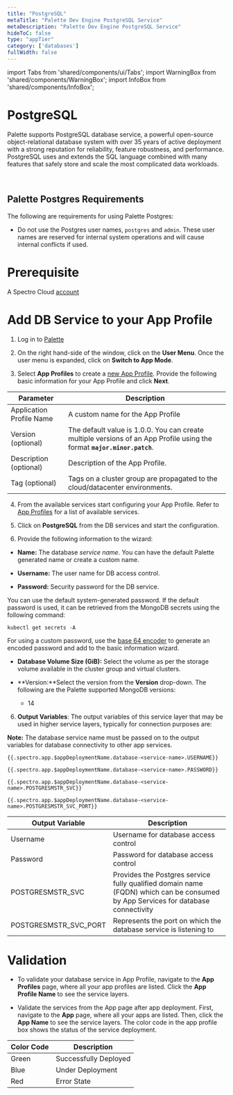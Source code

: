 ```yaml
---
title: "PostgreSQL"
metaTitle: "Palette Dev Engine PostgreSQL Service"
metaDescription: "Palette Dev Engine PostgreSQL Service"
hideToC: false
type: "appTier"
category: ['databases']
fullWidth: false
---
```


import Tabs from 'shared/components/ui/Tabs';
import WarningBox from 'shared/components/WarningBox';
import InfoBox from 'shared/components/InfoBox';


# PostgreSQL

Palette supports PostgreSQL database service, a powerful open-source object-relational database system with over 35 years of active deployment with a strong reputation for reliability, feature robustness, and performance. PostgreSQL uses and extends the SQL language combined with many features that safely store and scale the most complicated data workloads.

<br />

## Palette Postgres Requirements

The following are requirements for using Palette Postgres:


* Do not use the Postgres user names, `postgres` and `admin`. These user names are reserved for internal system operations and will cause internal conflicts if used.

# Prerequisite

A Spectro Cloud [account](https://www.spectrocloud.com/get-started/)

# Add DB Service to your App Profile

1. Log in to [Palette](console.spectrocloud.com)


2. On the right hand-side of the window, click on the **User Menu**. Once the user menu is expanded, click on **Switch to App Mode**.


3. Select **App Profiles** to create a [new App Profile](/devx/app-profile/create-app-profile/). Provide the following basic information for your App Profile and click **Next**.

|         **Parameter**     | **Description**  |
|---------------------------|-----------------|
|Application Profile Name | A custom name for the App Profile|
|Version (optional)       | The default value is 1.0.0. You can create multiple versions of an App Profile using the format **`major.minor.patch`**.
|Description (optional)   | Description of the App Profile. | 
|Tag (optional)           | Tags on a cluster group are propagated to the cloud/datacenter environments.|
 

4. From the available services start configuring your App Profile. Refer to [App Profiles](/devx/app-profile) for a list of available services.


5. Click on **PostgreSQL** from the DB services and start the configuration.
  

6. Provide the following information to the wizard:

  * **Name:** The database *service name*. You can have the default Palette generated name or create a custom name.


  * **Username:** The user name for DB access control. 


  * **Password:** Security password for the DB service.

<InfoBox>
You can use the default system-generated password. If the default password is used, it can be retrieved from the MongoDB secrets using the following command:

```
kubectl get secrets -A
```

For using a custom password, use the [base 64 encoder](https://www.base64encode.org/) to generate an encoded password and add to the basic information wizard. 
</InfoBox>

  * **Database Volume Size (GiB):** Select the volume as per the storage volume available in the cluster group and virtual clusters. 

  * **Version:**Select the version from the **Version** drop-down. The following are the Palette supported MongoDB versions:

    * 14
   

6. **Output Variables**: The output variables of this service layer that may be used in higher service layers, typically for connection purposes are:

**Note:**
The database service name must be passed on to the output variables for database connectivity to other app services.


```
{{.spectro.app.$appDeploymentName.database-<service-name>.USERNAME}}
```
```
{{.spectro.app.$appDeploymentName.database-<service-name>.PASSWORD}}
```
```
{{.spectro.app.$appDeploymentName.database-<service-name>.POSTGRESMSTR_SVC}}
```
```
{{.spectro.app.$appDeploymentName.database-<service-name>.POSTGRESMSTR_SVC_PORT}}
```

|**Output Variable**|**Description**|
|---------------|-----------|
|Username|Username for database access control|
|Password|Password for database access control|
|POSTGRESMSTR_SVC|Provides the Postgres service fully qualified domain name (FQDN) which can be consumed by App Services for database connectivity|
|POSTGRESMSTR_SVC_PORT|Represents the port on which the database service is listening to|


# Validation

* To validate your database service in App Profile, navigate to the **App Profiles** page, where all your app profiles are listed. Click the **App Profile Name** to see the service layers.


* Validate the services from the App page after app deployment. First, navigate to the **App** page, where all your apps are listed. Then, click the **App Name** to see the service layers. The color code in the app profile box shows the status of the service deployment.

|**Color Code**| **Description**|
|--------------|--------------|
|Green| Successfully Deployed|
|Blue | Under Deployment|
|Red  | Error State|







